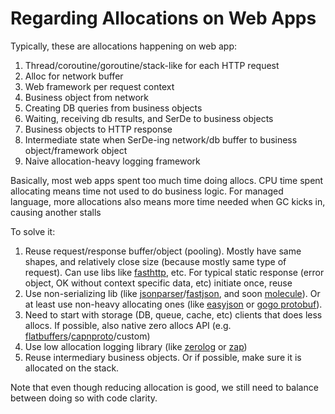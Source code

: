 # Regarding Allocations on Web Apps

Typically, these are allocations happening on web app:

1. Thread/coroutine/goroutine/stack-like for each HTTP request
2. Alloc for network buffer
3. Web framework per request context
4. Business object from network
5. Creating DB queries from business objects
6. Waiting, receiving db results, and SerDe to business objects
7. Business objects to HTTP response
8. Intermediate state when SerDe-ing network/db buffer to business object/framework object
9. Naive allocation-heavy logging framework

Basically, most web apps spent too much time doing allocs. CPU time spent allocating means time not used to do business logic. For managed language, more allocations also means more time needed when GC kicks in, causing another stalls

To solve it:

1. Reuse request/response buffer/object (pooling). Mostly have same shapes, and relatively close size (because mostly same type of request). Can use libs like [fasthttp](https://github.com/valyala/fasthttp), etc. For typical static response (error object, OK without context specific data, etc) initiate once, reuse
2. Use non-serializing lib (like [jsonparser](https://github.com/buger/jsonparser)/[fastjson](https://github.com/valyala/fastjson), and soon [molecule](https://github.com/richardartoul/molecule)). Or at least use non-heavy allocating ones (like [easyjson](https://github.com/mailru/easyjson) or [gogo protobuf](https://github.com/gogo/protobuf)).
3. Need to start with storage (DB, queue, cache, etc) clients that does less allocs. If possible, also native zero allocs API (e.g. [flatbuffers](https://google.github.io/flatbuffers/)/[capnproto](https://capnproto.org)/custom)
4. Use low allocation logging library (like [zerolog](https://github.com/rs/zerolog) or [zap](https://github.com/uber-go/zap))
5. Reuse intermediary business objects. Or if possible, make sure it is allocated on the stack.

Note that even though reducing allocation is good, we still need to balance between doing so with code clarity.
